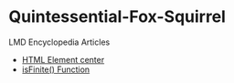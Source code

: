 # Quintessential-Fox-Squirrel
LMD Encyclopedia Articles


* [HTML Element center](https://github.com/snagy22000/Quintessential-Fox-Squirrel/blob/master/center.md)
* [isFinite() Function](https://github.com/snagy22000/Quintessential-Fox-Squirrel/blob/master/isFinite().md)
